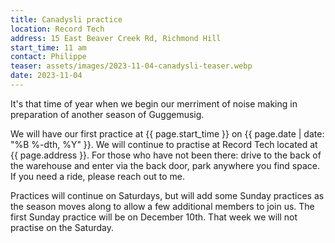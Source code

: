 ```yaml
---
title: Canadysli practice
location: Record Tech
address: 15 East Beaver Creek Rd, Richmond Hill
start_time: 11 am
contact: Philippe
teaser: assets/images/2023-11-04-canadysli-teaser.webp
date: 2023-11-04
---
```


It's that time of year when we begin our merriment of noise making in
preparation of another season of Guggemusig.  

We will have our first practice at {{ page.start_time }} on {{ page.date |
date: "%B %-dth, %Y" }}. We will continue to practise at Record Tech located at
{{ page.address }}. For those who have not been there: drive to the back of the
warehouse and enter via the back door, park anywhere you find space. If you
need a ride, please reach out to me.

Practices will continue on Saturdays, but will add some Sunday practices as the
season moves along to allow a few additional members to join us. The first
Sunday practice will be on December 10th. That week we will not practise on
the Saturday.
